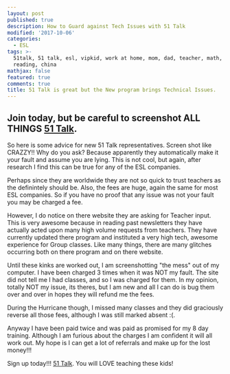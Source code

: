 ```yaml
---
layout: post
published: true
description: How to Guard against Tech Issues with 51 Talk
modified: '2017-10-06'
categories:
  - ESL
tags: >-
  51talk, 51 talk, esl, vipkid, work at home, mom, dad, teacher, math, science,
  reading, china
mathjax: false
featured: true
comments: true
title: 51 Talk is great but the New program brings Technical Issues.
---
```

## Join today, but be careful to screenshot ALL THINGS [51 Talk](http://www.51talk.com/na?referrer=4825373).

So here is some advice for new 51 Talk representatives.  Screen shot like CRAZZY!!  Why do you ask?  Because apparently they automatically make it your fault and assume you are lying.  This is not cool, but again, after research I find this can be true for any of the ESL companies. 

Perhaps since they are worldwide they are not so quick to trust teachers as the definintely should be.  Also, the fees are huge, again the same for most ESL companies.  So if you have no proof that any issue was not your fault you may be charged a fee.

However, I do notice on there website they are asking for Teacher input.  This is very awesome because in reading past newsletters they have actually acted upon many high volume requests from teachers.  They have currently updated there program and instituted a very high tech, awesome experience for Group classes.  Like many things, there are many glitches occurring both on there program and on there website.

Until these kinks are worked out, I am screenshotting "the mess" out of my computer.  I have been charged 3 times when it was NOT my fault.  The site did not tell me I had classes, and so I was charged for them.  In my opinion, totally NOT my issue, its theres, but I am new and all I can do is bug them over and over in hopes they will refund me the fees.

During the Hurricane though, I missed many classes and they did graciously reverse all those fees, although I was still marked absent :(.

Anyway I have been paid twice and was paid as promised for my 8 day training.  Although I am furious about the charges I am confident it will all work out.  My hope is I can get a lot of referrals and make up for the lost money!!!

Sign up today!!! [51 Talk](http://www.51talk.com/na?referrer=4825373).  You will LOVE teaching these kids!
